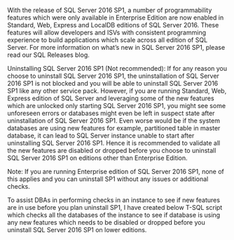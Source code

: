 With the release of SQL Server 2016 SP1, a number of programmability features which were only available in Enterprise Edition are now enabled in Standard, Web, Express and LocalDB editions of SQL Server 2016. These features will allow developers and ISVs with consistent programming experience to build applications which scale across all edition of SQL Server. For more information on what’s new in SQL Server 2016 SP1, please read our SQL Releases blog. 

Uninstalling SQL Server 2016 SP1 (Not recommended):
If for any reason you choose to uninstall SQL Server 2016 SP1, the uninstallation of SQL Server 2016 SP1 is not blocked and you will be able to uninstall SQL Server 2016 SP1 like any other service pack. However, if you are running Standard, Web, Express edition of SQL Server and leveraging some of the new features which are unlocked only starting SQL Server 2016 SP1, you might see some unforeseen errors or databases might even be left in suspect state after uninstallation of SQL Server 2016 SP1. Even worse would be if the system databases are using new features for example, partitioned table in master database, it can lead to SQL Server instance unable to start after uninstalling SQL Server 2016 SP1. Hence it is recommended to validate all the new features are disabled or dropped before you choose to uninstall SQL Server 2016 SP1 on editions other than Enterprise Edition. 

Note: If you are running Enterprise edition of SQL Server 2016 SP1, none of this applies and you can uninstall SP1 without any issues or additional checks.

To assist DBAs in performing checks in an instance to see if new features are in use before you plan uninstall SP1, I have created below T-SQL script which checks all the databases of the instance to see if database is using any new features which needs to be disabled or dropped before you uninstall SQL Server 2016 SP1 on lower editions.
